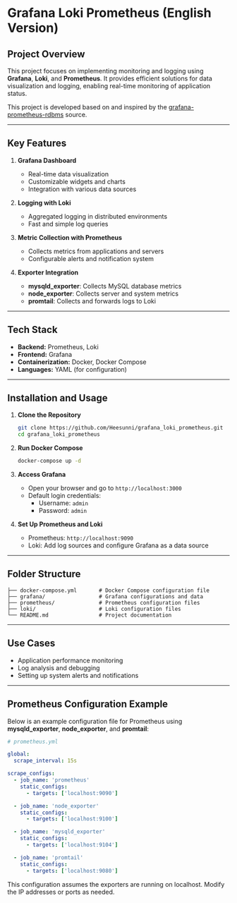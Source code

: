 # Grafana Loki Prometheus (English Version)

## Project Overview

This project focuses on implementing monitoring and logging using **Grafana**, **Loki**, and **Prometheus**. It provides efficient solutions for data visualization and logging, enabling real-time monitoring of application status.

This project is developed based on and inspired by the [grafana-prometheus-rdbms](https://github.com/solo5star/grafana-prometheus-rdbms) source.

---

## Key Features

1. **Grafana Dashboard**

   - Real-time data visualization
   - Customizable widgets and charts
   - Integration with various data sources

2. **Logging with Loki**

   - Aggregated logging in distributed environments
   - Fast and simple log queries

3. **Metric Collection with Prometheus**

   - Collects metrics from applications and servers
   - Configurable alerts and notification system

4. **Exporter Integration**

   - **mysqld\_exporter**: Collects MySQL database metrics
   - **node\_exporter**: Collects server and system metrics
   - **promtail**: Collects and forwards logs to Loki

---

## Tech Stack

- **Backend:** Prometheus, Loki
- **Frontend:** Grafana
- **Containerization:** Docker, Docker Compose
- **Languages:** YAML (for configuration)

---

## Installation and Usage

1. **Clone the Repository**

   ```bash
   git clone https://github.com/Heesunni/grafana_loki_prometheus.git
   cd grafana_loki_prometheus
   ```

2. **Run Docker Compose**

   ```bash
   docker-compose up -d
   ```

3. **Access Grafana**

   - Open your browser and go to `http://localhost:3000`
   - Default login credentials:
     - Username: `admin`
     - Password: `admin`

4. **Set Up Prometheus and Loki**

   - Prometheus: `http://localhost:9090`
   - Loki: Add log sources and configure Grafana as a data source

---

## Folder Structure

```
├── docker-compose.yml       # Docker Compose configuration file
├── grafana/                 # Grafana configurations and data
├── prometheus/              # Prometheus configuration files
├── loki/                    # Loki configuration files
└── README.md                # Project documentation
```

---

## Use Cases

- Application performance monitoring
- Log analysis and debugging
- Setting up system alerts and notifications

---

## Prometheus Configuration Example

Below is an example configuration file for Prometheus using **mysqld\_exporter**, **node\_exporter**, and **promtail**:

```yaml
# prometheus.yml

global:
  scrape_interval: 15s

scrape_configs:
  - job_name: 'prometheus'
    static_configs:
      - targets: ['localhost:9090']

  - job_name: 'node_exporter'
    static_configs:
      - targets: ['localhost:9100']

  - job_name: 'mysqld_exporter'
    static_configs:
      - targets: ['localhost:9104']

  - job_name: 'promtail'
    static_configs:
      - targets: ['localhost:9080']
```

This configuration assumes the exporters are running on localhost. Modify the IP addresses or ports as needed.


